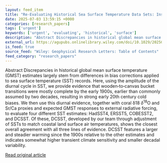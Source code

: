 ```yaml
---
layout: feed_item
title: "Re‐Evaluating Historical Sea Surface Temperature Data Sets: Insights From the Diurnal Cycle, Coral Proxy Data, and Radiative Forcing"
date: 2025-07-03 13:59:15 +0000
categories: [research_papers]
tags: ['urgent']
keywords: ['urgent', 'evaluating', 'historical', 'surface']
description: "Abstract Discrepancies in historical global mean surface temperature (GMST) estimates largely stem from differences in bias corrections applied to sea surfac..."
external_url: https://agupubs.onlinelibrary.wiley.com/doi/10.1029/2025GL116615?af=R
is_feed: true
source_feed: "Wiley: Geophysical Research Letters: Table of Contents"
feed_category: "research_papers"
---
```


Abstract Discrepancies in historical global mean surface temperature (GMST) estimates largely stem from differences in bias corrections applied to sea surface temperature (SST) records. Here, using the amplitude of the diurnal cycle in SST, we provide evidence that wooden‐to‐canvas bucket transitions were mostly complete by the early 1900s, earlier than commonly assumed by two decades, resulting in strong early 20th century cold biases. We then use this diurnal evidence, together with coral δ18 ${\delta }^{18}$O and Sr/Ca proxies and expected GMST responses to external radiative forcing, to evaluate four different SST estimates: HadSST4, ERSST5, COBESST2, and DCSST. Of these, DCSST, developed by our team through adjustment of SSTs to match coastal land surface air temperatures, shows the closest overall agreement with all three lines of evidence. DCSST features a larger and steadier warming since the 1900s relative to the other estimates and indicates somewhat higher transient climate sensitivity and smaller decadal variability.

[Read original article](https://agupubs.onlinelibrary.wiley.com/doi/10.1029/2025GL116615?af=R)
